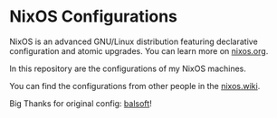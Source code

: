 NixOS Configurations
=======================

NixOS is an advanced GNU/Linux distribution featuring declarative configuration and atomic upgrades. You can learn more on [nixos.org](https://nixos.org/nixos/about.html).

In this repository are the configurations of my NixOS machines.

You can find the configurations from other people in the [nixos.wiki](https://nixos.wiki/wiki/Configuration_Collection).

Big Thanks for original config: [balsoft](https://github.com/balsoft/nixos-config)!